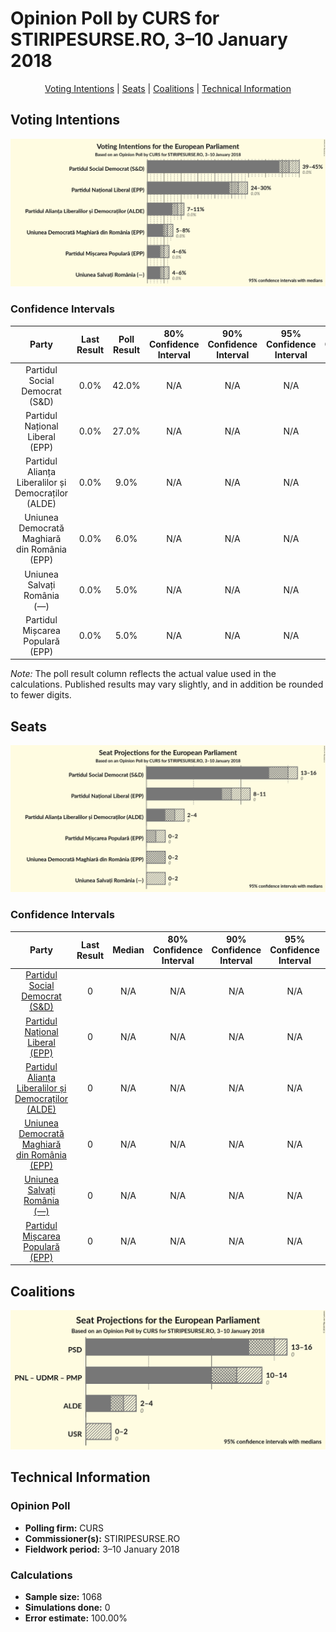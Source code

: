 # Opinion Poll by CURS for STIRIPESURSE.RO, 3–10 January 2018

<p align="center"><a href="#voting-intentions">Voting Intentions</a> | <a href="#seats">Seats</a> | <a href="#coalitions">Coalitions</a> | <a href="#technical-information">Technical Information</a></p>

## Voting Intentions

![Graph with voting intentions not yet produced](2018-01-10-CURS.png "Voting Intentions")

### Confidence Intervals

| Party | Last Result | Poll Result | 80% Confidence Interval | 90% Confidence Interval | 95% Confidence Interval | 99% Confidence Interval |
|:-----:|:-----------:|:-----------:|:-----------------------:|:-----------------------:|:-----------------------:|:-----------------------:|
| Partidul Social Democrat (S&D) | 0.0% | 42.0% | N/A |N/A |N/A |N/A |
| Partidul Național Liberal (EPP) | 0.0% | 27.0% | N/A |N/A |N/A |N/A |
| Partidul Alianța Liberalilor și Democraților (ALDE) | 0.0% | 9.0% | N/A |N/A |N/A |N/A |
| Uniunea Democrată Maghiară din România (EPP) | 0.0% | 6.0% | N/A |N/A |N/A |N/A |
| Uniunea Salvați România (—) | 0.0% | 5.0% | N/A |N/A |N/A |N/A |
| Partidul Mișcarea Populară (EPP) | 0.0% | 5.0% | N/A |N/A |N/A |N/A |

*Note:* The poll result column reflects the actual value used in the calculations. Published results may vary slightly, and in addition be rounded to fewer digits.

## Seats

![Graph with seats not yet produced](2018-01-10-CURS-seats.png "Seats")

### Confidence Intervals

| Party | Last Result | Median | 80% Confidence Interval | 90% Confidence Interval | 95% Confidence Interval | 99% Confidence Interval |
|:-----:|:-----------:|:------:|:-----------------------:|:-----------------------:|:-----------------------:|:-----------------------:|
| <a href="#partidul-social-democrat-(s&d)">Partidul Social Democrat (S&D)</a> | 0 | N/A | N/A |N/A |N/A |N/A |
| <a href="#partidul-național-liberal-(epp)">Partidul Național Liberal (EPP)</a> | 0 | N/A | N/A |N/A |N/A |N/A |
| <a href="#partidul-alianța-liberalilor-și-democraților-(alde)">Partidul Alianța Liberalilor și Democraților (ALDE)</a> | 0 | N/A | N/A |N/A |N/A |N/A |
| <a href="#uniunea-democrată-maghiară-din-românia-(epp)">Uniunea Democrată Maghiară din România (EPP)</a> | 0 | N/A | N/A |N/A |N/A |N/A |
| <a href="#uniunea-salvați-românia-(—)">Uniunea Salvați România (—)</a> | 0 | N/A | N/A |N/A |N/A |N/A |
| <a href="#partidul-mișcarea-populară-(epp)">Partidul Mișcarea Populară (EPP)</a> | 0 | N/A | N/A |N/A |N/A |N/A |


## Coalitions

![Graph with coalitions seats not yet produced](2018-01-10-CURS-coalitions-seats.png "Coalitions Seats")


## Technical Information

### Opinion Poll

+ **Polling firm:** CURS
+ **Commissioner(s):** STIRIPESURSE.RO
+ **Fieldwork period:** 3–10 January 2018

### Calculations

+ **Sample size:** 1068
+ **Simulations done:** 0
+ **Error estimate:** 100.00%

